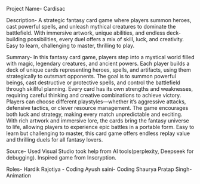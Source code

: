 Project Name- Cardisac

Description-
A strategic fantasy card game where players summon heroes, cast powerful spells, and unleash mythical creatures to dominate the battlefield. With immersive artwork, unique abilities, and endless deck-building possibilities, every duel offers a mix of skill, luck, and creativity. Easy to learn, challenging to master, thrilling to play.

Summary-
In this fantasy card game, players step into a mystical world filled with magic, legendary creatures, and ancient powers. Each player builds a deck of unique cards representing heroes, spells, and artifacts, using them strategically to outsmart opponents.
The goal is to summon powerful beings, cast destructive or protective spells, and control the battlefield through skillful planning. Every card has its own strengths and weaknesses, requiring careful thinking and creative combinations to achieve victory. Players can choose different playstyles—whether it’s aggressive attacks, defensive tactics, or clever resource management.
The game encourages both luck and strategy, making every match unpredictable and exciting. With rich artwork and immersive lore, the cards bring the fantasy universe to life, allowing players to experience epic battles in a portable form. Easy to learn but challenging to master, this card game offers endless replay value and thrilling duels for all fantasy lovers. 

Source-
Used Visual Studio took help from AI tools(perplexity, Deepseek for debugging). Inspired game from Inscryption.

Roles-
Hardik Rajotiya - Coding
Ayush saini- Coding
Shaurya Pratap Singh- Animation
